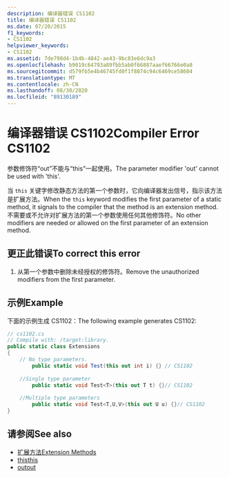 ```yaml
---
description: 编译器错误 CS1102
title: 编译器错误 CS1102
ms.date: 07/20/2015
f1_keywords:
- CS1102
helpviewer_keywords:
- CS1102
ms.assetid: 7de798d4-1b4b-4842-ae43-9bc83e6dc9a3
ms.openlocfilehash: b9019c64793a89fbb5ab0f66887aaef66766e0a8
ms.sourcegitcommit: d579fb5e4b46745fd0f1f8874c94c6469ce58604
ms.translationtype: MT
ms.contentlocale: zh-CN
ms.lasthandoff: 08/30/2020
ms.locfileid: "89130189"
---
```

# <a name="compiler-error-cs1102"></a><span data-ttu-id="017ab-103">编译器错误 CS1102</span><span class="sxs-lookup"><span data-stu-id="017ab-103">Compiler Error CS1102</span></span>
<span data-ttu-id="017ab-104">参数修饰符“out”不能与“this”一起使用。</span><span class="sxs-lookup"><span data-stu-id="017ab-104">The parameter modifier 'out' cannot be used with 'this'.</span></span>  
  
 <span data-ttu-id="017ab-105">当 `this` 关键字修改静态方法的第一个参数时，它向编译器发出信号，指示该方法是扩展方法。</span><span class="sxs-lookup"><span data-stu-id="017ab-105">When the `this` keyword modifies the first parameter of a static method, it signals to the compiler that the method is an extension method.</span></span> <span data-ttu-id="017ab-106">不需要或不允许对扩展方法的第一个参数使用任何其他修饰符。</span><span class="sxs-lookup"><span data-stu-id="017ab-106">No other modifiers are needed or allowed on the first parameter of an extension method.</span></span>  
  
## <a name="to-correct-this-error"></a><span data-ttu-id="017ab-107">更正此错误</span><span class="sxs-lookup"><span data-stu-id="017ab-107">To correct this error</span></span>  
  
1. <span data-ttu-id="017ab-108">从第一个参数中删除未经授权的修饰符。</span><span class="sxs-lookup"><span data-stu-id="017ab-108">Remove the unauthorized modifiers from the first parameter.</span></span>  
  
## <a name="example"></a><span data-ttu-id="017ab-109">示例</span><span class="sxs-lookup"><span data-stu-id="017ab-109">Example</span></span>  
 <span data-ttu-id="017ab-110">下面的示例生成 CS1102：</span><span class="sxs-lookup"><span data-stu-id="017ab-110">The following example generates CS1102:</span></span>  
  
```csharp  
// cs1102.cs  
// Compile with: /target:library.  
public static class Extensions  
{  
    // No type parameters.  
        public static void Test(this out int i) {} // CS1102  
  
    //Single type parameter  
        public static void Test<T>(this out T t) {}// CS1102  
  
    //Multiple type parameters  
        public static void Test<T,U,V>(this out U u) {}// CS1102  
}  
```  
  
## <a name="see-also"></a><span data-ttu-id="017ab-111">请参阅</span><span class="sxs-lookup"><span data-stu-id="017ab-111">See also</span></span>

- [<span data-ttu-id="017ab-112">扩展方法</span><span class="sxs-lookup"><span data-stu-id="017ab-112">Extension Methods</span></span>](../programming-guide/classes-and-structs/extension-methods.md)
- [<span data-ttu-id="017ab-113">this</span><span class="sxs-lookup"><span data-stu-id="017ab-113">this</span></span>](../language-reference/keywords/this.md)
- [<span data-ttu-id="017ab-114">out</span><span class="sxs-lookup"><span data-stu-id="017ab-114">out</span></span>](../language-reference/keywords/out.md)
